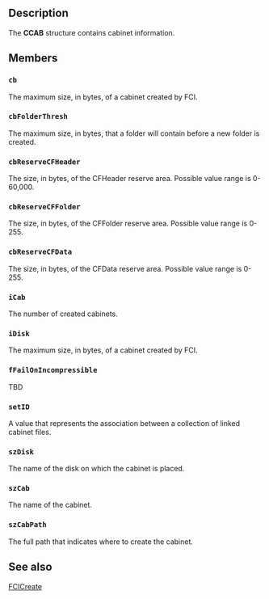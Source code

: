 ## Description

The **CCAB** structure contains cabinet information.

## Members

### `cb`

The maximum size, in bytes, of a cabinet created by FCI.

### `cbFolderThresh`

The maximum size, in bytes, that a folder will contain before a new folder is created.

### `cbReserveCFHeader`

The size, in bytes, of the CFHeader reserve area. Possible value range is 0-60,000.

### `cbReserveCFFolder`

The size, in bytes, of the CFFolder reserve area. Possible value range is 0-255.

### `cbReserveCFData`

The size, in bytes, of the CFData reserve area. Possible value range is 0-255.

### `iCab`

The number of created cabinets.

### `iDisk`

The maximum size, in bytes, of a cabinet created by FCI.

### `fFailOnIncompressible`

TBD

### `setID`

A value that represents the association between a collection of linked cabinet files.

### `szDisk`

The name of the disk on which the cabinet is placed.

### `szCab`

The name of the cabinet.

### `szCabPath`

The full path that indicates where to create the cabinet.

## See also

[FCICreate](https://learn.microsoft.com/windows/desktop/api/fci/nf-fci-fcicreate)
